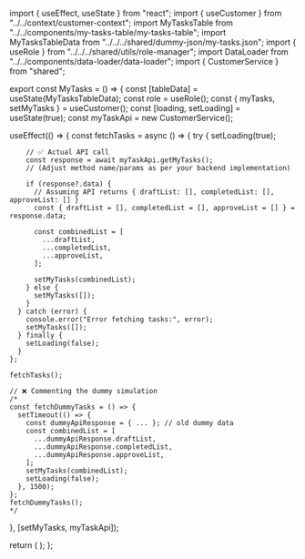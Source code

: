 import { useEffect, useState } from "react";
import { useCustomer } from "../../context/customer-context";
import MyTasksTable from "../../components/my-tasks-table/my-tasks-table";
import MyTasksTableData from "../../../shared/dummy-json/my-tasks.json";
import { useRole } from "../../../shared/utils/role-manager";
import DataLoader from "../../components/data-loader/data-loader";
import { CustomerService } from "shared";

export const MyTasks = () => {
  const [tableData] = useState(MyTasksTableData);
  const role = useRole();
  const { myTasks, setMyTasks } = useCustomer();
  const [loading, setLoading] = useState(true);
  const myTaskApi = new CustomerService();

  useEffect(() => {
    const fetchTasks = async () => {
      try {
        setLoading(true);

        // ✅ Actual API call
        const response = await myTaskApi.getMyTasks(); 
        // (Adjust method name/params as per your backend implementation)

        if (response?.data) {
          // Assuming API returns { draftList: [], completedList: [], approveList: [] }
          const { draftList = [], completedList = [], approveList = [] } = response.data;

          const combinedList = [
            ...draftList,
            ...completedList,
            ...approveList,
          ];

          setMyTasks(combinedList);
        } else {
          setMyTasks([]);
        }
      } catch (error) {
        console.error("Error fetching tasks:", error);
        setMyTasks([]);
      } finally {
        setLoading(false);
      }
    };

    fetchTasks();

    // ❌ Commenting the dummy simulation
    /*
    const fetchDummyTasks = () => {
      setTimeout(() => {
        const dummyApiResponse = { ... }; // old dummy data
        const combinedList = [
          ...dummyApiResponse.draftList,
          ...dummyApiResponse.completedList,
          ...dummyApiResponse.approveList,
        ];
        setMyTasks(combinedList);
        setLoading(false);
      }, 1500);
    };
    fetchDummyTasks();
    */
  }, [setMyTasks, myTaskApi]);

  return (
    <DataLoader loading={loading}>
      <MyTasksTable
        tableHeaders={tableData.tableHeaders}
        tableBody={myTasks}
        currentRole={role}
      />
    </DataLoader>
  );
};
